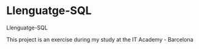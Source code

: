 # Llenguatge-SQL
Llenguatge-SQL

This project is an exercise during my study at the IT Academy - Barcelona
